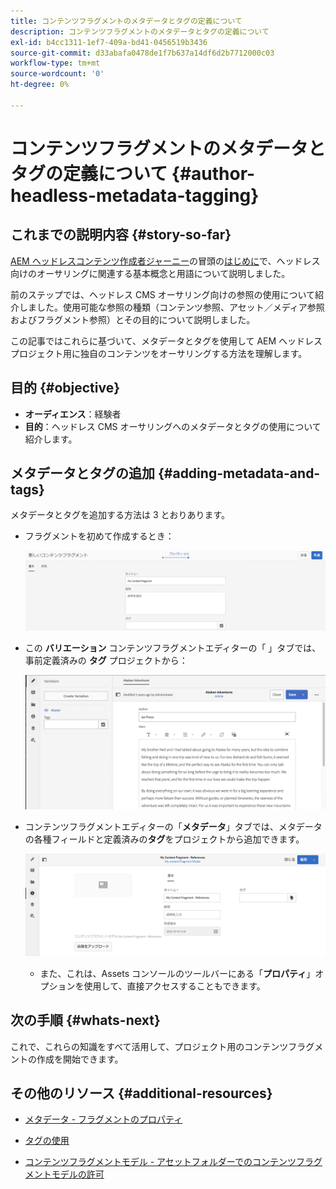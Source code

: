 ```yaml
---
title: コンテンツフラグメントのメタデータとタグの定義について
description: コンテンツフラグメントのメタデータとタグの定義について
exl-id: b4cc1311-1ef7-409a-bd41-0456519b3436
source-git-commit: d33abafa0478de1f7b637a14df6d2b7712000c03
workflow-type: tm+mt
source-wordcount: '0'
ht-degree: 0%

---
```


# コンテンツフラグメントのメタデータとタグの定義について {#author-headless-metadata-tagging}

## これまでの説明内容 {#story-so-far}

[AEM ヘッドレスコンテンツ作成者ジャーニー](overview.md)の冒頭の[はじめに](introduction.md)で、ヘッドレス向けのオーサリングに関連する基本概念と用語について説明しました。

前のステップでは、ヘッドレス CMS オーサリング向けの参照の使用について紹介しました。使用可能な参照の種類（コンテンツ参照、アセット／メディア参照およびフラグメント参照）とその目的について説明しました。

この記事ではこれらに基づいて、メタデータとタグを使用して AEM ヘッドレスプロジェクト用に独自のコンテンツをオーサリングする方法を理解します。

## 目的 {#objective}

* **オーディエンス**：経験者
* **目的**：ヘッドレス CMS オーサリングへのメタデータとタグの使用について紹介します。

## メタデータとタグの追加 {#adding-metadata-and-tags}

メタデータとタグを追加する方法は 3 とおりあります。

* フラグメントを初めて作成するとき：

   ![コンテンツフラグメント作成 - 名前の指定](/help/journey-headless/author/assets/headless-journey-author-content-fragment-03.png)

* この **バリエーション** コンテンツフラグメントエディターの「 」タブでは、事前定義済みの **タグ** プロジェクトから：

   ![コンテンツフラグメントエディター - Alaska Spirits](/help/journey-headless/author/assets/headless-journey-author-content-fragment-05.png)

* コンテンツフラグメントエディターの「**メタデータ**」タブでは、メタデータの各種フィールドと定義済みの&#x200B;**タグ**&#x200B;をプロジェクトから追加できます。

   ![コンテンツフラグメントエディター - メタデータ](/help/journey-headless/author/assets/headless-journey-author-metadata-01.png)

   * また、これは、Assets コンソールのツールバーにある「**プロパティ**」オプションを使用して、直接アクセスすることもできます。

## 次の手順 {#whats-next}

これで、これらの知識をすべて活用して、プロジェクト用のコンテンツフラグメントの作成を開始できます。

## その他のリソース {#additional-resources}

* [メタデータ - フラグメントのプロパティ](/help/assets/content-fragments/content-fragments-metadata.md)

* [タグの使用](/help/sites-authoring/tags.md)

* [コンテンツフラグメントモデル - アセットフォルダーでのコンテンツフラグメントモデルの許可](/help/assets/content-fragments/content-fragments-models.md#allowing-content-fragment-models-assets-folder)
